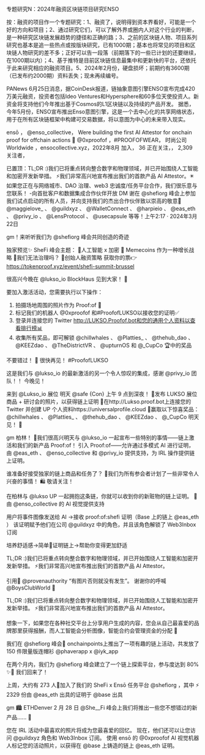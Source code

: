 专题研究N：2024年融资区块链项目研究ENSO


按：融资的项目作一个专题研究：1、融资了，说明得到资本界看好，可能是一个好的方向和项目；2、通过研究它们，可以了解外界或圈内人对这个行业的判断，是一种研究区块链发展趋势的捷径和正确的路；3、之前的区块链人物、项目系列研究也基本是追一些热点或按版块研究，已有1000期；基本也将常见的项目和区块链人物研究的差不多；正好可以告一段落（前期落下的一些已计划的还要继续，在1000期以内）；4、基于推特是目前区块链信息最集中和更新快的平台，还依托于此来研究相应的融资项目。5、2024年2月份，硬盘损坏；前期约有3600期（已发布约2000期）资料丢失；现未再续编号。

PANews 6月25日消息，据CoinDesk报道，链抽象意图引擎ENSO宣布完成420万美元融资，投资者包括Ideo Ventures和Hypersphere和60多位天使投资人。新资金将支持他们今年推出基于Cosmos的L1区块链以及持续的产品开发。
据悉，今年5月份，ENSO宣布推出Enso意图引擎，这是一个去中心化的共享网络状态，用于在所有区块链框架中构建可交易数据，将以意图为中心的未来带入现实。

ensō
，
@enso_collective，
Were building the first AI Attestor for onchain proof for offchain actions 💃 
@0xproofof
 ，#PROOFOFWEAR，
时尚公司 Worldwide ，ensocollective.xyz，2022年8月 加入，
36 正在关注，，
2,309 关注者，


已置顶：TL;DR :)我们已将重点转向整合数字和物理领域，并已开始围绕人工智能和加密开发新举措。
⚡️我们非常高兴地宣布推出我们的首款产品 AI Attestor。✴️如果您正在与网络城市、DAO 治理、web3 忠诚度/任务平台合作，我们很乐意与您联系！
-向首批客户和数据集成合作伙伴开放 DM
谢在
@shefiorg
峰会上参加我们试点启动的所有人员，并向支持我们的杰出合作伙伴致以崇高的敬意🙏
@maggielove_
 、 
@guildxyz
 、 
@WalletConnect
 、 
@harpieio
 、 
@eas_eth
 、 
@privy_io
 、 
@LensProtocol
 、 
@usecapsule
等等！上午2:17 · 2024年3月22日

gm！来听听我们为
@shefiorg
峰会共同创造的奇迹

独家预览✨ SheFi 峰会主题：
💫人工智能 x 加密
💫 Memecoins 作为一种增长战略
💫我们无法治理吗？
💫创始人融资策略
获取你的票👉 https://tokenproof.xyz/event/shefi-summit-brussel

很高兴今晚在
@lukso_io
 BlockHaus 见到大家！ 🎉

要加入激活活动，您需要执行以下操作：
1. 拍摄场地周围的照片作为 Proof:of 📸
2. 标记我们的机器人
@0xproofof
和#ProofofLUKSO以接收您的证明✅
3. 登录并连接您的 Twitter http://LUKSO.Proofof.bot和您的通用个人资料以查看排行榜📊
4. 收集所有奖品，即可解锁
@chillwhales
 、 
@Platties_
 、 
@thehub_dao
 、 
@KEEZdao
 、 
@TheDistrictVR
 、 
@upturnOS
和
@_CupCo
 🏆中的奖品

不要错过！ 🚀
很快再见！ #ProofofLUKSO

这是我们与
@lukso_io
的最新激活的另一个令人惊叹的集成，感谢
@privy_io
团队！！
今晚见！

来到
@Lukso_io
展位
明天
@safe
 {Con} 上午 9 点到深夜！
📸发布 LUKSO 展位商品 + 研讨会的照片，以获得链上证明
🔗在http://Lukso.proof.bot上连接您的 Twitter 并创建 UP 个人资料https://universalprofile.cloud
🎁赢取以下惊喜奖品： 
@chillwhales
 、 
@Platties_
 、 
@thehub_dao
 、 
@KEEZdao
 、 
@_CupCo
明天见！ 🌟

gm 柏林！ 🌟我们很高兴明天与
@lukso_io
一起宣布一些特别的事情——链上激活和我们的新产品 Proof:of！
引入 Proof:of——允许通过多模式 AI 进行证明，由
@eas_eth
 、 
@enso_collective
和
@privy_io
提供支持，为 IRL 操作提供链上证明。

谁准备好接受独家的链上商品和任务了？
🎉我们为所有参会者计划了一些非常令人兴奋的事情！
🛍️
敬请关注！

在柏林与
@lukso
 UP 一起拥抱这条链，你就可以收到你的新赃物的链上证明。
📸由
@enso_collective
的 AI 视觉提供支持

用户将事件图像发送给 AI →接收 proof:of:shefi 证明（Base 上的链上
@eas_eth
 ）
该证明赋予他们在公司
@guildxyz
中的角色，并且该角色解锁了 Web3Inbox 订阅


培养舒适感→简单📸证明链上→帮助你变得更加舒适

TL;DR :)我们已将重点转向整合数字和物理领域，并已开始围绕人工智能和加密开发新举措。
⚡️我们非常高兴地宣布推出我们的首款产品 AI Attestor。

引用👑 
@provenauthority
 “有图片否则就没有发生”。
谢谢你的呼喊
@BoysClubWorld
 🫶

TL;DR :)我们已将重点转向整合数字和物理领域，并已开始围绕人工智能和加密开发新举措。
⚡️我们非常高兴地宣布推出我们的首款产品 AI Attestor。

想象一下，如果您在各种社交平台上分享用户生成的内容，您会从自己最喜爱的品牌那里获得报酬，而人工智能会分析图像，智能合约会管理资金的分配
👀

我们在
@shefiorg
峰会💜
onchainpoints上推出了一项有趣的链上活动，共发放了 150 件限量版连帽衫
@phaverapp
 x 
@iyk_app

在两个月内，我们为
@shefiorg
峰会建立了一个链上探索平台，参与度达到 80% ✨🚀
我们回来了！

上周，大约有 273 人🙏加入了我们的 SheFi x Ensō 任务平台
@shefiorg
 ，其中
⚡️ 2329 份由
@eas_eth
出具的证明于
@base
出具

gm 🏙️ ETHDenver 2 月 28 日
@She__Fi
峰会上我们将推出一些您不想错过的新产品...... 💫

您在 IRL 活动中最喜欢的照片将成为您最喜爱的回忆。
现在，他们还可以让您访问
@guildxyz
角色和 Web3Inbox 订阅。
使用 ensō 的
@0xproofof
 AI 视觉机器人标记您的活动照片，以获得在
@base
上铸造的链上
@eas_eth
证明。

